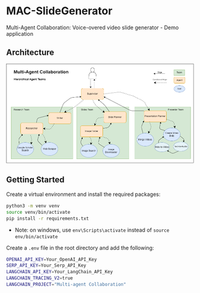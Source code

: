 # MAC-SlideGenerator

Multi-Agent Collaboration: Voice-overed video slide generator - Demo application

## Architecture

![Architecture](./architecture.png)

## Getting Started

Create a virtual environment and install the required packages:

```bash 
python3 -m venv venv
source venv/bin/activate
pip install -r requirements.txt
```

- Note: on windows, use `env\Scripts\activate` instead of `source env/bin/activate`

Create a `.env` file in the root directory and add the following:

```bash
OPENAI_API_KEY=Your_OpenAI_API_Key
SERP_API_KEY=Your_Serp_API_Key
LANGCHAIN_API_KEY=Your_LangChain_API_Key
LANGCHAIN_TRACING_V2=true
LANGCHAIN_PROJECT="Multi-agent Collaboration"
```
